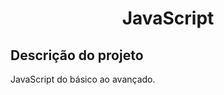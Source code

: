 <h1 align="center"> JavaScript </h1>

## Descrição do projeto
<p align="justify">JavaScript do básico ao avançado.</p>


